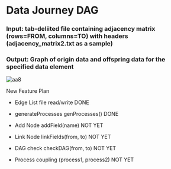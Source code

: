 # Data Journey DAG

### Input: tab-deliited file containing adjacency matrix (rows=FROM, columns=TO) with headers (adjacency_matrix2.txt as a sample)
### Output: Graph of origin data and offspring data for the specified data element

![aa8](https://github.com/tomkob9999/data_journey_dag/assets/96751911/d503bde5-370e-40d4-afec-f9b2cf732e19)

New Feature Plan

- Edge List file read/write DONE


- generateProcesses  genProcesses() DONE
- Add Node  addField(name) NOT YET
- Link Node  linkFields(from, to) NOT YET
- DAG check  checkDAG(from, to) NOT YET
- Process coupling  (process1, process2) NOT YET
  
